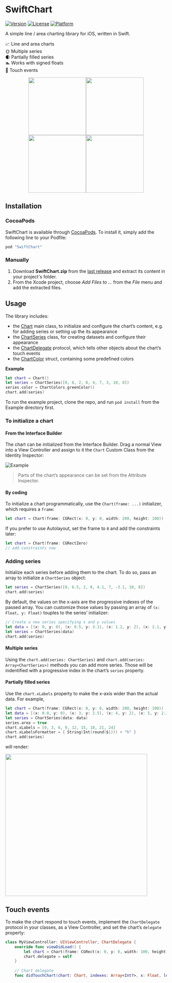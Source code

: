 SwiftChart
===========

[![Version](https://img.shields.io/cocoapods/v/SwiftChart.svg?style=flat)](http://cocoapods.org/pods/SwiftChart)
[![License](https://img.shields.io/cocoapods/l/SwiftChart.svg?style=flat)](http://cocoapods.org/pods/SwiftChart)
[![Platform](https://img.shields.io/cocoapods/p/SwiftChart.svg?style=flat)](http://cocoapods.org/pods/SwiftChart)

A simple line / area charting library for iOS, written in Swift.

📈 Line and area charts  
🌞 Multiple series  
🌒 Partially filled series  
🏊 Works with signed floats  
🖖 Touch events

<p align="center">
<img src="https://cloud.githubusercontent.com/assets/120693/11602670/57ef6b26-9adc-11e5-9f95-b226a2491654.png" height="180"><img src="https://cloud.githubusercontent.com/assets/120693/11602672/5c303ac6-9adc-11e5-9006-3275a16b7ec8.png" height="180">
<img src="https://cloud.githubusercontent.com/assets/120693/11602674/5ed8a808-9adc-11e5-9e30-f55beacf9a94.png" height="180"><img src="https://cloud.githubusercontent.com/assets/120693/11602678/660d660e-9adc-11e5-8a67-0c3036c20862.gif" height="180">
</p>

## Installation

### CocoaPods

SwiftChart is available through [CocoaPods](http://cocoapods.org). To install
it, simply add the following line to your Podfile:

```ruby
pod "SwiftChart"
```

### Manually

1. Download **SwiftChart.zip** from the [last release](https://github.com/gpbl/SwiftChart/releases/latest) and extract its content in your project's folder.
2. From the Xcode project, choose *Add Files to <ProjectName>...* from the *File* menu and add the extracted files.

## Usage

The library includes:

- the [Chart](Source/Chart.swift#L40) main class, to initialize and configure the chart’s content, e.g. for adding series or setting up the its appearance
- the [ChartSeries](Source/ChartSeries.swift) class, for creating datasets and configure their appearance
- the [ChartDelegate](Source/Chart.swift#L10-L32) protocol, which tells other objects about the chart’s touch events
- the [ChartColor](Source/ChartColors.swift) struct, containing some predefined colors

**Example**

```swift
let chart = Chart()
let series = ChartSeries([0, 6, 2, 8, 4, 7, 3, 10, 8])
series.color = ChartColors.greenColor()
chart.add(series)
```

To run the example project, clone the repo, and run `pod install` from the Example directory first.

### To initialize a chart

#### From the Interface Builder

The chart can be initialized from the Interface Builder. Drag a normal View into a View Controller and assign to it the `Chart` Custom Class from the Identity Inspector:
 
![Example](https://cloud.githubusercontent.com/assets/120693/5063826/c01f26d2-6df6-11e4-8122-cb086709d96c.png)

> Parts of the chart’s appearance can be set from the Attribute Inspector.

#### By coding

To initialize a chart programmatically, use the `Chart(frame: ...)` initializer, which requires a `frame`:

```swift
let chart = Chart(frame: CGRect(x: 0, y: 0, width: 200, height: 100))
```

If you prefer to use Autolayout, set the frame to `0` and add the constraints later:

```swift
let chart = Chart(frame: CGRectZero)
// add constraints now
```

### Adding series

Initialize each series before adding them to the chart. To do so, pass an array to initialize a `ChartSeries` object:

```swift
let series = ChartSeries([0, 6.5, 2, 8, 4.1, 7, -3.1, 10, 8])
chart.add(series)
```

By default, the values on the x-axis are the progressive indexes of the passed array. You can customize those values by passing an array of `(x: Float, y: Float)` touples to the series’ initializer:

```swift
// Create a new series specifying x and y values
let data = [(x: 0, y: 0), (x: 0.5, y: 3.1), (x: 1.2, y: 2), (x: 2.1, y: -4.2), (x: 2.6, y: 1.1)]
let series = ChartSeries(data)
chart.add(series)
```

#### Multiple series

Using the `chart.add(series: ChartSeries)` and `chart.add(series: Array<ChartSeries>)` methods you can add more series. Those will be indentified with a progressive index in the chart’s `series` property.

#### Partially filled series

Use the `chart.xLabels` property to make the x-axis wider than the actual data. For example,

```swift
let chart = Chart(frame: CGRect(x: 0, y: 0, width: 200, height: 100))
let data = [(x: 0.0, y: 0), (x: 3, y: 2.5), (x: 4, y: 2), (x: 5, y: 2.3), (x: 7, y: 3), (x: 8, y: 2.2), (x: 9, y: 2.5)]
let series = ChartSeries(data: data)
series.area = true
chart.xLabels = [0, 3, 6, 9, 12, 15, 18, 21, 24]
chart.xLabelsFormatter = { String(Int(round($1))) + "h" }
chart.add(series)
```

will render:

<img width="443" alt="" src="https://cloud.githubusercontent.com/assets/120693/17461649/26510f96-5c94-11e6-8324-46df266558dd.png">

## Touch events

To make the chart respond to touch events, implement the `ChartDelegate` protocol in your classes, as a View Controller, and set the chart’s `delegate` property:

```swift
class MyViewController: UIViewController, ChartDelegate {
    override func viewDidLoad() {
        let chart = Chart(frame: CGRect(x: 0, y: 0, width: 100, height: 200))
        chart.delegate = self
    }
    
    // Chart delegate
    func didTouchChart(chart: Chart, indexes: Array<Int?>, x: Float, left: CGFloat) {
     